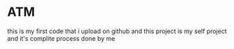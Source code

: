 # ATM
this is my first code that i upload on github 
and this project is my self project and it's complite process done by me 
